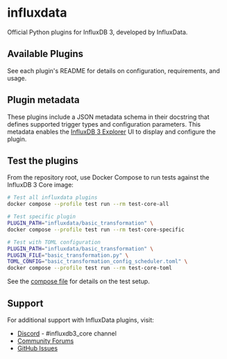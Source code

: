 # influxdata

Official Python plugins for InfluxDB 3, developed by InfluxData.

## Available Plugins

See each plugin's README for details on configuration, requirements, and usage.

## Plugin metadata

These plugins include a JSON metadata schema in their docstring that defines supported trigger types and configuration parameters. This metadata enables the [InfluxDB 3 Explorer](https://docs.influxdata.com/influxdb3/explorer/) UI to display and configure the plugin.

## Test the plugins

From the repository root, use Docker Compose to run tests against the InfluxDB 3 Core image:

```bash
# Test all influxdata plugins
docker compose --profile test run --rm test-core-all

# Test specific plugin
PLUGIN_PATH="influxdata/basic_transformation" \
docker compose --profile test run --rm test-core-specific

# Test with TOML configuration
PLUGIN_PATH="influxdata/basic_transformation" \
PLUGIN_FILE="basic_transformation.py" \
TOML_CONFIG="basic_transformation_config_scheduler.toml" \
docker compose --profile test run --rm test-core-toml
```

See the [compose file](/compose.yml) for details on the test setup.

## Support

For additional support with InfluxData plugins, visit:

-	[Discord](https://discord.com/invite/influxdata) - #influxdb3_core channel
-	[Community Forums](https://community.influxdata.com/)
-	[GitHub Issues](https://github.com/influxdata/influxdb3_plugins/issues)
